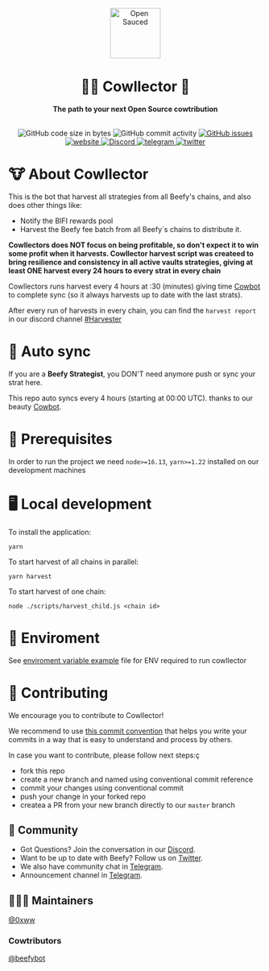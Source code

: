 <div align="center">
  <br>
  <img alt="Open Sauced" src="https://beefy.com/img/COW.svg" width="100px">
  <br>
  <h1>🧑‍🌾 Cowllector 🌾</h1>
  <strong>The path to your next Open Source cowtribution</strong>
</div>
<br>
<p align="center">
  <img src="https://img.shields.io/github/languages/code-size/beefyfinance/beefy-cowllector" alt="GitHub code size in bytes">
  <img src="https://img.shields.io/github/commit-activity/w/beefyfinance/beefy-cowllector" alt="GitHub commit activity">
  <a href="https://https://github.com/beefyfinance/beefy-cowllector/issues">
    <img src="https://img.shields.io/github/issues/beefyfinance/beefy-cowllector" alt="GitHub issues">
  </a>
  <a href="https://beefy.finance">
    <img alt="website" src="https://img.shields.io/badge/Website-231d9b?logo=google%20chrome&logoColor=ffffff">
  </a>
  <a href="https://discord.gg/yq8wfHd">
    <img src="https://img.shields.io/discord/755231190134554696.svg?label=&logo=discord&logoColor=ffffff&color=7389D8&labelColor=6A7EC2" alt="Discord">
  </a>
    <a href="https://t.me/beefyfinance">
    <img alt="telegram" src="https://img.shields.io/badge/Telegram-2CA5E0?logo=telegram&logoColor=white">
  </a>
  <a href="https://twitter.com/beefyfinance">
    <img alt="twitter" src="https://img.shields.io/twitter/follow/beefyfinance?&color=%231d9bf0&label=%40beefyfinance&logo=twitter&logoColor=23fff">
  </a>
</p>

# 🐮 About Cowllector

This is the bot that harvest all strategies from all Beefy's chains, and also does other things like:

- Notify the BIFI rewards pool
- Harvest the Beefy fee batch from all Beefy´s chains to distribute it.

**Cowllectors does NOT focus on being profitable, so don't expect it to win some profit when it harvests. Cowllector harvest script was createed to bring resilience and consistency in all active vaults strategies, giving at least ONE harvest every 24 hours to every strat in every chain**

Cowllectors runs harvest every 4 hours at :30 (minutes) giving time [Cowbot](https://github.com/beefybot) to complete sync (so it always harvests up to date with the last strats).

After every run of harvests in every chain, you can find the `harvest report` in our discord channel [#Harvester](https://discord.com/channels/755231190134554696/914666606641184768)

# 🔄 Auto sync

If you are a **Beefy Strategist**, you DON'T need anymore push or sync your strat here.

This repo auto syncs every 4 hours (starting at 00:00 UTC). thanks to our beauty [Cowbot](https://github.com/beefybot).

# 📖 Prerequisites

In order to run the project we need `node>=16.13`, `yarn>=1.22` installed on our development machines

# 🖥️ Local development

To install the application:

```shell
yarn
```

To start harvest of all chains in parallel:

```shell
yarn harvest
```

To start harvest of one chain:

```shell
node ./scripts/harvest_child.js <chain id>
```

# 🔑 Enviroment

See [enviroment variable example](./.env.example) file for ENV required to run cowllector

# 🤝 Contributing

We encourage you to contribute to Cowllector!

We recommend to use [this commit convention](https://github.com/conventional-commits/conventionalcommits.org) that helps you write your commits in a way that is easy to understand and process by others.

In case you want to contribute, please follow next steps:ç

- fork this repo
- create a new branch and named using conventional commit reference
- commit your changes using conventional commit
- push your change in your forked repo
- createa a PR from your new branch directly to our `master` branch

## 🍕 Community

- Got Questions? Join the conversation in our [Discord](https://discord.gg/yq8wfHd).
- Want to be up to date with Beefy? Follow us on [Twitter](https://twitter.com/beefyfinance).
- We also have community chat in [Telegram](https://t.me/beefyfinance).
- Announcement channel in [Telegram](https://t.me/bifinews).

## 👷‍♀️👷 Maintainers

[@0xww](https://github.com/0xww)

### Cowtributors

[@beefybot](https://github.com/beefybot)
